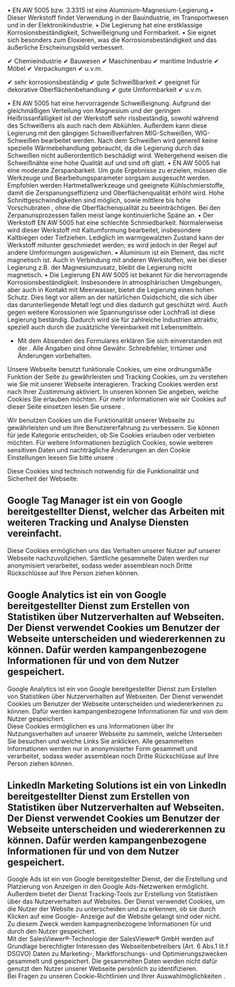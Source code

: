 • EN AW 5005 bzw. 3.3315 ist eine Aluminium-Magnesium-Legierung.• Dieser
Werkstoff findet Verwendung in der Bauindustrie, im Transportwesen und in der
Elektronikindustrie. • Die Legierung hat eine erstklassige
Korrosionsbeständigkeit, Schweißeignung und Formbarkeit. • Sie eignet sich
besonders zum Eloxieren, was die Korrosionsbeständigkeit und das äußerliche
Erscheinungsbild verbessert.

✔ Chemieindustrie ✔ Bauwesen ✔ Maschinenbau ✔ maritime Industrie ✔ Möbel ✔
Verpackungen ✔ u.v.m.

✔ sehr korrosionsbeständig ✔ gute Schweißbarkeit ✔ geeignet für dekorative
Oberflächenbehandlung ✔ gute Umformbarkeit ✔ u.v.m.

• EN AW 5005 hat eine hervorragende Schweißeignung. Aufgrund der gleichmäßigen
Verteilung von Magnesium und der geringen Heißrissanfälligkeit ist der Werkstoff
sehr rissbeständig, sowohl während des Schweißens als auch nach dem Abkühlen.
Außerdem kann diese Legierung mit den gängigen Schweißverfahren MIG-Schweißen,
WIG-Schweißen bearbeitet werden. Nach dem Schweißen wird generell keine
spezielle Wärmebehandlung gebraucht, da die Legierung durch das Schweißen nicht
außerordentlich beschädigt wird. Weitergehend weisen die Schweißnähte eine hohe
Qualität auf und sind oft glatt. • EN AW 5005 hat eine moderate Zerspanbarkeit.
Um gute Ergebnisse zu erzielen, müssen die Werkzeuge und Bearbeitungsparameter
sorgsam ausgesucht werden. Empfohlen werden Hartmetallwerkzeuge und geeignete
Kühlschmierstoffe, damit die Zerspanungseffizienz und Oberflächenqualität erhöht
wird. Hohe Schnittgeschwindigkeiten sind möglich, sowie mittlere bis hohe
Vorschubraten , ohne die Oberflächenqualität zu beeinträchtigen. Bei den
Zerpanunsprozessen fallen meist lange kontinuierliche Späne an. • Der Werkstoff
EN AW 5005 hat eine schlechte Schmiedbarkeit. Normalerweise wird dieser
Werkstoff mit Kaltumformung bearbeitet, insbesondere Kaltbiegen oder Tiefziehen.
Lediglich im warmgewalzten Zustand kann der Werkstoff mitunter geschmiedet
werden; es wird jedoch in der Regel auf andere Umformungen ausgewichen. •
Aluminium ist ein Element, das nicht magnetisch ist. Auch in Verbindung mit
anderen Werkstoffen, wie bei dieser Legierung z.B. der Magnesiumzusatz, bleibt
die Legierung nicht magnetisch. • Die Legierung EN AW 5005 ist bekannt für die
hervorragende Korrosionsbeständigkeit. Insbesondere in atmosphärischen
Umgebungen, aber auch in Kontakt mit Meerwasser, bietet die Legierung einen
hohen Schutz. Dies liegt vor allem an der natürlichen Oxidschicht, die sich über
das darunterliegende Metall legt und dies dadurch gut geschützt wird. Auch gegen
weitere Korossionen wie Spannungsrisse oder Lochfraß ist diese Legierung
beständig. Dadurch wird sie für zahlreiche Industrien attraktiv, speziell auch
durch die zusätzliche Vereinbarkeit mit Lebensmitteln.

* Mit dem Absenden des Formulares erklären Sie sich einverstanden mit der .
Alle Angaben sind ohne Gewähr. Schreibfehler, Irrtümer und Änderungen
vorbehalten.

Unsere Webseite benutzt funktionale Cookies, um eine ordnungsmäße Funktion der
Seite zu gewährleisten und Tracking Cookies, um zu verstehen wie Sie mit unserer
Webseite interagieren. Tracking Cookies werden erst nach Ihrer Zustimmung
aktiviert. In unseren können Sie angeben, welche Cookies Sie erlauben möchten.
Für mehr Informationen wie wir Cookies auf dieser Seite einsetzen lesen Sie
unsere .

Wir benutzen Cookies um die Funktionalität unserer Webseite zu gewährleisten und
um Ihre Benutzererfahrung zu verbessern. Sie können für jede Kategorie
entscheiden, ob Sie Cookies erlauben oder verbieten möchten. Für weitere
Informationen bezüglich Cookies, sowie weiteren sensitiven Daten und
nachträgliche Änderungen an den Cookie Einstellungen leesen Sie bitte unsere .

Diese Cookies sind technisch notwendig für die Funktionalität und Sicherheit der
Webseite.

Google Tag Manager ist ein von Google bereitgestellter Dienst, welcher das
Arbeiten mit weiteren Tracking und Analyse Diensten vereinfacht.  
---  
Diese Cookies ermöglichen uns das Verhalten unserer Nutzer auf unserer Webseite
nachzuvollziehen. Sämtliche gesammelte Daten werden nur anonymisiert
verarbeitet, sodass weder assemblean noch Dritte Rückschlüsse auf Ihre Person
ziehen können.

Google Analytics ist ein von Google bereitgestellter Dienst zum Erstellen von
Statistiken über Nutzerverhalten auf Webseiten. Der Dienst verwendet Cookies um
Benutzer der Webseite unterscheiden und wiedererkennen zu können. Dafür werden
kampangenbezogene Informationen für und von dem Nutzer gespeichert.  
---  
Google Analytics ist ein von Google bereitgestellter Dienst zum Erstellen von
Statistiken über Nutzerverhalten auf Webseiten. Der Dienst verwendet Cookies um
Benutzer der Webseite unterscheiden und wiedererkennen zu können. Dafür werden
kampangenbezogene Informationen für und von dem Nutzer gespeichert.  
Diese Cookies ermöglichen es uns Informationen über Ihr Nutzungsverhalten auf
unserer Webseite zu sammeln, welche Unterseiten Sie besuchen und welche Links
Sie anklicken. Alle gesammelten Informationen werden nur in anonymisierter Form
gesammelt und verarbeitet, sodass weder assemblean noch Dritte Rückschlüsse auf
Ihre Person ziehen können.

LinkedIn Marketing Solutions ist ein von LinkedIn bereitgestellter Dienst zum
Erstellen von Statistiken über Nutzerverhalten auf Webseiten. Der Dienst
verwendet Cookies um Benutzer der Webseite unterscheiden und wiedererkennen zu
können. Dafür werden kampangenbezogene Informationen für und von dem Nutzer
gespeichert.  
---  
Google Ads ist ein von Google bereitgestellter Dienst, der die Erstellung und
Platzierung von Anzeigen in den Google Ads-Netzwerken ermöglicht. Außerdem
bietet der Dienst Tracking-Tools zur Erstellung von Statistiken über das
Nutzerverhalten auf Websites. Der Dienst verwendet Cookies, um die Nutzer der
Website zu unterscheiden und zu erkennen, ob sie durch Klicken auf eine Google-
Anzeige auf die Website gelangt sind oder nicht. Zu diesem Zweck werden
kampagnenbezogene Informationen für und durch den Nutzer gespeichert.  
Mit der SalesViewer®-Technologie der SalesViewer® GmbH werden auf Grundlage
berechtigter Interessen des Webseitenbetreibers (Art. 6 Abs.1 lit.f DSGVO) Daten
zu Marketing-, Marktforschungs- und Optimierungszwecken gesammelt und
gespeichert. Die gesammelten Daten werden nicht dafür genutzt den Nutzer unserer
Webseite persönlich zu identifizieren.  
Bei Fragen zu unseren Cookie-Richtlinien und Ihrer Auswahlmöglichkeiten .

